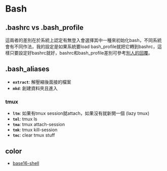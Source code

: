# Bash

## .bashrc vs .bash_profile
這兩者的差別在於系統上認定有無登入會選擇其中一種來初始化bash，不同系統會有不同作法，我的設定是如果系統要load bash_profile就把它轉到bashrc，這樣只要設定好bashrc就好，bashrc和bash_profile差別可參考[別人的回覆](http://apple.stackexchange.com/questions/51036/what-is-the-difference-between-bash-profile-and-bashrc)。

## .bash_aliases

* **``extract``**: 解壓縮後面接的檔案
* **``mkd``**: 創建資料夾且進入

### tmux
* **``ltm``**: 如果有tmux session就attach，如果沒有就新開一個 (lazy tmux)
* **``tml``**: tmux ls
* **``tma``**: tmux attach-session
* **``tmk``**: tmux kill-session
* **``tmc``**: clear tmux stuff

## color
* [ base16-shell ](https://github.com/chriskempson/base16-shell)
